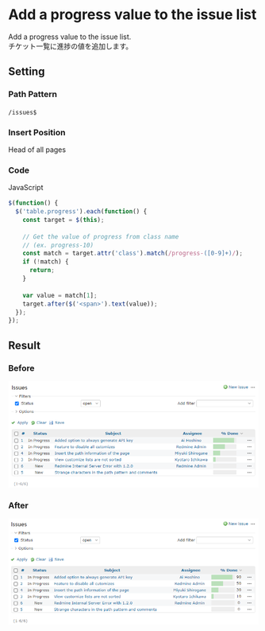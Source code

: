 # Add a progress value to the issue list

Add a progress value to the issue list.  
チケット一覧に進捗の値を追加します。

## Setting

### Path Pattern

`/issues$`

### Insert Position

Head of all pages
<!-- 
Head of all pages
Bottom of issue form
Bottom of issue detail
Bottom of all pages
-->

### Code

JavaScript
<!--
JavaScript
CSS
HTML
-->

```javascript
$(function() {
  $('table.progress').each(function() {
    const target = $(this);

    // Get the value of progress from class name
    // (ex. progress-10)
    const match = target.attr('class').match(/progress-([0-9]+)/);
    if (!match) {
      return;
    }

    var value = match[1];
    target.after($('<span>').text(value));
  });
});
```

## Result

### Before

![before](./before.png)


### After

![after](./after.png)
